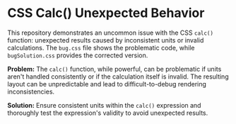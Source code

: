 # CSS Calc() Unexpected Behavior

This repository demonstrates an uncommon issue with the CSS `calc()` function: unexpected results caused by inconsistent units or invalid calculations.  The `bug.css` file shows the problematic code, while `bugSolution.css` provides the corrected version.

**Problem:**
The `calc()` function, while powerful, can be problematic if units aren't handled consistently or if the calculation itself is invalid.  The resulting layout can be unpredictable and lead to difficult-to-debug rendering inconsistencies.

**Solution:**
Ensure consistent units within the `calc()` expression and thoroughly test the expression's validity to avoid unexpected results.